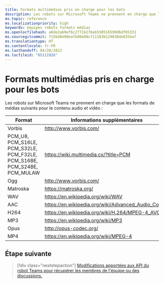 ```yaml
---
title: Formats multimédias pris en charge pour les bots
description: Les robots sur Microsoft Teams ne prennent en charge que les formats de médias suivants pour le contenu audio et vidéo.
ms.topic: reference
ms.localizationpriority: high
keywords: équipes robots formats médias
ms.openlocfilehash: a6de2ab9ef6c27716276ab530516599d6df05331
ms.sourcegitcommit: f15bd0e90eafb00e00cf11183b129038de8354af
ms.translationtype: HT
ms.contentlocale: fr-FR
ms.lasthandoff: 04/28/2022
ms.locfileid: "65111926"
---
```

# <a name="supported-media-formats-for-bots"></a>Formats multimédias pris en charge pour les bots

Les robots sur Microsoft Teams ne prennent en charge que les formats de médias suivants pour le contenu audio et vidéo :

| Format | Informations supplémentaires |
| --- | --- |
| Vorbis | http://www.vorbis.com/ |
| PCM_U8, PCM_S16LE, PCM_S32LE, PCM_F32LE, PCM_S16BE, PCM_S24BE, PCM_MULAW | https://wiki.multimedia.cx/?title=PCM |
| Ogg | http://www.vorbis.com/ |
| Matroska | https://matroska.org/ |
| WAV | https://en.wikipedia.org/wiki/WAV |
| AAC | https://en.wikipedia.org/wiki/Advanced_Audio_Coding |
| H264 | https://en.wikipedia.org/wiki/H.264/MPEG-4_AVC |
| MP3 | https://en.wikipedia.org/wiki/MP3 |
| Opus | http://opus-codec.org/ |
| MP4 | https://en.wikipedia.org/wiki/MPEG-4 |

## <a name="next-step"></a>Étape suivante

> [!div class="nextstepaction"]
> [Modifications apportées aux API du robot Teams pour récupérer les membres de l'équipe ou des discussions.](~/resources/team-chat-member-api-changes.md)
